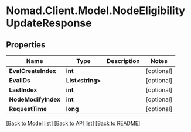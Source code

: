 # Nomad.Client.Model.NodeEligibilityUpdateResponse

## Properties

Name | Type | Description | Notes
------------ | ------------- | ------------- | -------------
**EvalCreateIndex** | **int** |  | [optional] 
**EvalIDs** | **List&lt;string&gt;** |  | [optional] 
**LastIndex** | **int** |  | [optional] 
**NodeModifyIndex** | **int** |  | [optional] 
**RequestTime** | **long** |  | [optional] 

[[Back to Model list]](../README.md#documentation-for-models) [[Back to API list]](../README.md#documentation-for-api-endpoints) [[Back to README]](../README.md)

